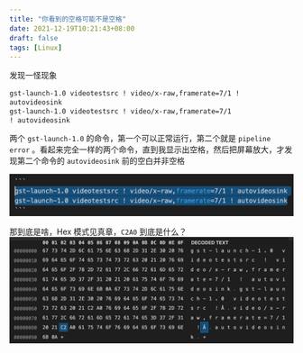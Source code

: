 ```yaml
---
title: "你看到的空格可能不是空格"
date: 2021-12-19T10:21:43+08:00
draft: false
tags: [Linux]
---
```


发现一怪现象
```
gst-launch-1.0 videotestsrc ! video/x-raw,framerate=7/1 ! autovideosink
gst-launch-1.0 videotestsrc ! video/x-raw,framerate=7/1 ! autovideosink
```

两个 `gst-launch-1.0` 的命令，第一个可以正常运行，第二个就是 `pipeline error` 。看起来完全一样的两个命令，直到我显示出空格，然后把屏幕放大，才发现第二个命令的 `autovideosink` 前的空白并非空格

![image-20211219102351808](./space-you-see-is-not-space.assets/image-20211219102351808.png)

那到底是啥，Hex 模式见真章，`C2A0` 到底是什么？
![image-20211219102426457](./space-you-see-is-not-space.assets/image-20211219102426457.png)
